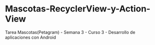 # Mascotas-RecyclerView-y-Action-View
Tarea Mascotas(Petagram) - Semana 3 - Curso 3 - Desarrollo de aplicaciones con Android
